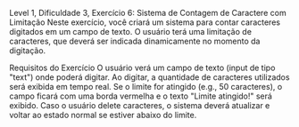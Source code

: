 Level 1, Dificuldade 3, Exercício 6: Sistema de Contagem de Caractere com Limitação
Neste exercício, você criará um sistema para contar caracteres digitados em um campo de texto. 
O usuário terá uma limitação de caracteres, que deverá ser indicada dinamicamente no momento da digitação.

Requisitos do Exercício
O usuário verá um campo de texto (input de tipo "text") onde poderá digitar.
Ao digitar, a quantidade de caracteres utilizados será exibida em tempo real.
Se o limite for atingido (e.g., 50 caracteres), o campo ficará com uma borda vermelha e o texto "Limite atingido!" será exibido.
Caso o usuário delete caracteres, o sistema deverá atualizar e voltar ao estado normal se estiver abaixo do limite.







